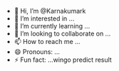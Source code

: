 - 👋 Hi, I’m @Karnakumark
- 👀 I’m interested in ...
- 🌱 I’m currently learning ...
- 💞️ I’m looking to collaborate on ...
- 📫 How to reach me ...
- 😄 Pronouns: ...
- ⚡ Fun fact: ...wingo predict result 

<!---
Karnakumark/Karnakumark is a ✨ special ✨ repository because its `README.md` (this file) appears on your GitHub profile.
You can click the Preview link to take a look at your changes.
--->
